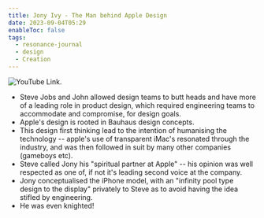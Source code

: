 ```yaml
---
title: Jony Ivy - The Man behind Apple Design
date: 2023-09-04T05:29
enableToc: false
tags:
  - resonance-journal
  - design
  - Creation
---
```


![YouTube Link.](https://www.youtube.com/watch?v=FqhfFNTtuv0)

- Steve Jobs and John allowed design teams to butt heads and have more of a leading role in product design, which required engineering teams to accommodate and compromise, for design goals. 
- Apple's design is rooted in Bauhaus design concepts. 
- This design first thinking lead to the intention of humanising the technology -- apple's use of transparent iMac's resonated through the industry, and was then followed in suit by many other companies (gameboys etc). 
- Steve called Jony his "spiritual partner at Apple" -- his opinion was well respected as one of, if not it's leading second voice at the company. 
- Jony conceptualised the iPhone model, with an "infinity pool type design to the display" privately to Steve as to avoid having the idea stifled by engineering. 
- He was even knighted!
